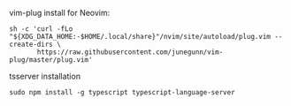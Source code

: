 vim-plug install for Neovim:


```
sh -c 'curl -fLo "${XDG_DATA_HOME:-$HOME/.local/share}"/nvim/site/autoload/plug.vim --create-dirs \
       https://raw.githubusercontent.com/junegunn/vim-plug/master/plug.vim'
```
tsserver installation

```
sudo npm install -g typescript typescript-language-server
```



